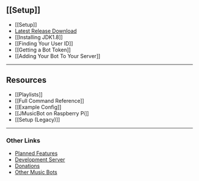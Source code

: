 ## **[[Setup]]**
- [[Setup]]
- [Latest Release Download](https://github.com/jagrosh/MusicBot/releases/latest)
- [[Installing JDK1.8]]
- [[Finding Your User ID]]
- [[Getting a Bot Token]]
- [[Adding Your Bot To Your Server]]

***

## Resources
- [[Playlists]]
- [[Full Command Reference]]
- [[Example Config]]
- [[JMusicBot on Raspberry Pi]]
- [[Setup (Legacy)]]

***

### Other Links
- [Planned Features](https://github.com/jagrosh/MusicBot/projects/1)
- [Development Server](https://discord.gg/0p9LSGoRLu6Pet0k)
- [Donations](https://www.patreon.com/jagrosh)
- [Other Music Bots](https://www.discordmusicbots.com/)